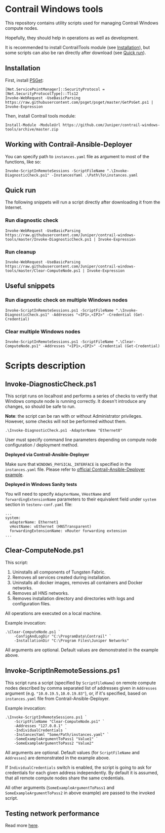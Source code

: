# Contrail Windows tools

This repository contains utility scripts used for managing Contrail Windows compute nodes.

Hopefully, they should help in operations as well as development.

It is recommended to install ContrailTools module (see [Installation](#installation)), but 
some scripts can also be ran directly after download (see [Quick run](#quick_run)).

## Installation

First, install [PSGet](https://github.com/psget/psget):

```
[Net.ServicePointManager]::SecurityProtocol = [Net.SecurityProtocolType]::Tls12
Invoke-WebRequest -UseBasicParsing https://raw.githubusercontent.com/psget/psget/master/GetPsGet.ps1 | Invoke-Expression
```

Then, install Contrail tools module:

```
Install-Module -ModuleUrl https://github.com/Juniper/contrail-windows-tools/archive/master.zip
```

## Working with Contrail-Ansible-Deployer

You can specify path to `instances.yaml` file as argument to most of the functions, like so:

```
Invoke-ScriptInRemoteSessions -ScriptFileName ".\Invoke-DiagnosticCheck.ps1" -InstancesYaml .\Path\To\instances.yaml
```

## Quick run

The following snippets will run a script directly after downloading it from the Internet.

### Run diagnostic check

```
Invoke-WebRequest -UseBasicParsing https://raw.githubusercontent.com/Juniper/contrail-windows-tools/master/Invoke-DiagnosticCheck.ps1 | Invoke-Expression
```

### Run cleanup

```
Invoke-WebRequest -UseBasicParsing https://raw.githubusercontent.com/Juniper/contrail-windows-tools/master/Clear-ComputeNode.ps1 | Invoke-Expression
```

## Useful snippets

### Run diagnostic check on multiple Windows nodes

```
Invoke-ScriptInRemoteSessions.ps1 -ScriptFileName ".\Invoke-DiagnosticCheck.ps1" -Addresses "<IP1>,<IP2>" -Credential (Get-Credential)
```

### Clear multiple Windows nodes

```
Invoke-ScriptInRemoteSessions.ps1 -ScriptFileName ".\Clear-ComputeNode.ps1" -Addresses "<IP1>,<IP2>" -Credential (Get-Credential)
```

# Scripts description 

## Invoke-DiagnosticCheck.ps1

This script runs on localhost and performs a series of checks to verify that Windows compute node
is running correctly. It doesn't introduce any changes, so should be safe to run.

**Note**: the script can be ran with or without Administrator privileges. However, some checks
will not be performed without them.

```
.\Invoke-DiagnosticCheck.ps1 -AdapterName "Ethernet0"
```

User must specify command line parameters depending on compute node configuration / deployment
method.

**Deployed via Contrail-Ansible-Deployer**

Make sure that `WINDOWS_PHYSICAL_INTERFACE` is specified in the `instances.yaml` file.
Please refer to [official Contrail-Ansible-Deployer example](https://github.com/codilime/contrail-ansible-deployer/blob/master/config/instances.yaml.bms_win_example).

**Deployed in Windows Sanity tests**

You will need to specify `AdapterName`, `VHostName` and `forwardingExtensionName` parameters to
their equivalent field under `system` section in `testenv-conf.yaml` file:

```
...
system:
  adapterName: Ethernet1
  vHostName: vEthernet (HNSTransparent)
  forwardingExtensionName: vRouter forwarding extension
...
```
## Clear-ComputeNode.ps1

This script:

1. Uninstalls all components of Tungsten Fabric.
2. Removes all services created during installation.
3. Uninstalls all docker images, removes all containers and Docker networks.
4. Removes all HNS networks.
5. Removes installation directory and directories with logs and configuration files.

All operations are executed on a local machine.

Example invocation:
```
.\Clear-ComputeNode.ps1 `
    -ConfigAndLogDir "C:\ProgramData\Contrail" `
    -InstallationDir "C:\Program Files\Juniper Networks"
```

All arguments are optional. Default values are demonstrated in the example above.

## Invoke-ScriptInRemoteSessions.ps1

This script runs a script (specified by `ScriptFileName`) on remote compute nodes described by comma separated list of addresses given in `Addresses` argument (e.g. `"10.0.19.5,10.0.19.83"`), or, if it's specified, based on `instances.yaml` file from Contrail-Ansible-Deployer.

Example invocation:
```
.\Invoke-ScriptInRemoteSessions.ps1 `
    -ScriptFileName "Clear-ComputeNode.ps1" `
    -Addresses "127.0.0.1" `
    -IndividualCredentials `
    -InstancesYaml "Some/Path/instances.yaml" `
    -SomeExampleArgumentToPass1 "Value1" `
    -SomeExampleArgumentToPass2 "Value2"
```

All arguments are optional. Default values (for `ScriptFileName` and `Addresses`) are demonstrated in the example above.

If `IndividualCredentials` switch is enabled, the script is going to ask for credentials for each given address independently. By default it is assumed, that all remote compute nodes share the same credentials.

All other arguments (`SomeExampleArgumentToPass1` and `SomeExampleArgumentToPass2` in above example) are passed to the invoked script.

## Testing network performance

Read more [here](PerformanceTesting/README.md).
